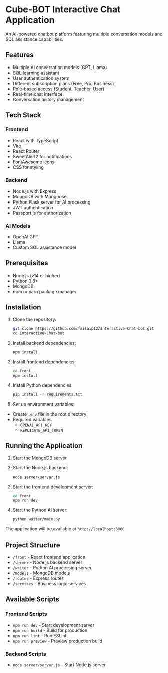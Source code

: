 # Cube-BOT Interactive Chat Application

An AI-powered chatbot platform featuring multiple conversation models and SQL assistance capabilities.

## Features

- Multiple AI conversation models (GPT, Llama)
- SQL learning assistant
- User authentication system
- Different subscription plans (Free, Pro, Business)
- Role-based access (Student, Teacher, User)
- Real-time chat interface
- Conversation history management

## Tech Stack

### Frontend

- React with TypeScript
- Vite
- React Router
- SweetAlert2 for notifications
- FontAwesome icons
- CSS for styling

### Backend

- Node.js with Express
- MongoDB with Mongoose
- Python Flask server for AI processing
- JWT authentication
- Passport.js for authorization

### AI Models

- OpenAI GPT
- Llama
- Custom SQL assistance model

## Prerequisites

- Node.js (v14 or higher)
- Python 3.8+
- MongoDB
- npm or yarn package manager

## Installation

1. Clone the repository:

    ```bash
    git clone https://github.com/failaip12/Interactive-Chat-bot.git
    cd Interactive-Chat-bot
    ```

2. Install backend dependencies:

    ```bash
    npm install
    ```

3. Install frontend dependencies:

    ```bash
    cd front
    npm install
    ```

4. Install Python dependencies:

    ```bash
    pip install -r requirements.txt
    ```

5. Set up environment variables:

- Create `.env` file in the root directory
- Required variables:
  - `OPENAI_API_KEY`
  - `REPLICATE_API_TOKEN`

## Running the Application

1. Start the MongoDB server

2. Start the Node.js backend:

    ```bash
    node server/server.js
    ```

3. Start the frontend development server:

    ```bash
    cd front
    npm run dev
    ```

4. Start the Python AI server:

    ```bash
    python waiter/main.py
    ```

The application will be available at `http://localhost:3000`

## Project Structure

- `/front` - React frontend application
- `/server` - Node.js backend server
- `/waiter` - Python AI processing server
- `/models` - MongoDB models
- `/routes` - Express routes
- `/services` - Business logic services

## Available Scripts

### Frontend Scripts

- `npm run dev` - Start development server
- `npm run build` - Build for production
- `npm run lint` - Run ESLint
- `npm run preview` - Preview production build

### Backend Scripts

- `node server/server.js` - Start Node.js server
